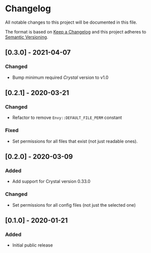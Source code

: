 # Changelog

All notable changes to this project will be documented in this file.

The format is based on [Keep a Changelog](http://keepachangelog.com/en/1.0.0/)
and this project adheres to [Semantic Versioning](http://semver.org/spec/v2.0.0.html).

## [0.3.0] - 2021-04-07

### Changed
- Bump minimum required *Crystal* version to v1.0

## [0.2.1] - 2020-03-21

### Changed
- Refactor to remove `Envy::DEFAULT_FILE_PERM` constant

### Fixed
- Set permissions for all files that exist (not just readable ones).

## [0.2.0] - 2020-03-09

### Added
- Add support for Crystal version 0.33.0

### Changed
- Set permissions for all config files (not just the selected one)

## [0.1.0] - 2020-01-21

### Added
- Initial public release
